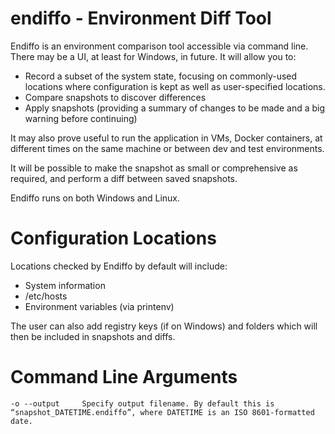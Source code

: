 # endiffo - Environment Diff Tool
Endiffo is an environment comparison tool accessible via command line. There may be a UI, at least for Windows, in future. It will allow you to:
- Record a subset of the system state, focusing on commonly-used locations where configuration is kept as well as user-specified locations.
- Compare snapshots to discover differences
- Apply snapshots (providing a summary of changes to be made and a big warning before continuing)

It may also prove useful to run the application in VMs, Docker containers, at different times on the same machine or between dev and test environments.

It will be possible to make the snapshot as small or comprehensive as required, and perform a diff between saved snapshots.

Endiffo runs on both Windows and Linux.

# Configuration Locations
Locations checked by Endiffo by default will include:
- System information
- /etc/hosts
- Environment variables (via printenv)

The user can also add registry keys (if on Windows) and folders which will then be included in snapshots and diffs.

# Command Line Arguments
`-o --output     Specify output filename. By default this is “snapshot_DATETIME.endiffo”, where DATETIME is an ISO 8601-formatted date.`
